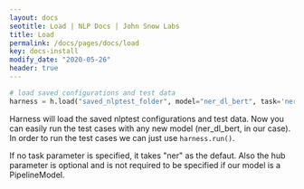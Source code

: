 ```yaml
---
layout: docs
seotitle: Load | NLP Docs | John Snow Labs
title: Load
permalink: /docs/pages/docs/load
key: docs-install
modify_date: "2020-05-26"
header: true
---
```


<div class="main-docs" markdown="1"><div class="h3-box" markdown="1">
 
```python
# load saved configurations and test data
harness = h.load("saved_nlptest_folder", model="ner_dl_bert", task='ner', hub="johnsnowlabs")
```

Harness will load the saved nlptest configurations and test data. Now you can easily run the test cases with any new model
(ner_dl_bert, in our case). In order to run the test cases we can just use `harness.run()`.

If no task parameter is specified, it takes "ner" as the defaut. Also the hub parameter is optional and is not required to be specified if our model is a PipelineModel.
</div></div>
